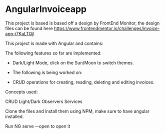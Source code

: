 # AngularInvoiceapp

This project is based is based off a design by FrontEnd Monitor, the design files can be found here https://www.frontendmentor.io/challenges/invoice-app-i7KaLTQjl

This project is made with Angular and contains:

The following features so far are implemented:

- Dark/Light Mode, click on the Sun/Moon to switch themes.


- The following is being worked on:

- CRUD operations for creating, reading, deleting and editing invoices.

Concepts used:

CRUD
Light/Dark
Observers
Services


Clone the files and install them using NPM, make sure to have angular installed.

Run NG serve --open to open it